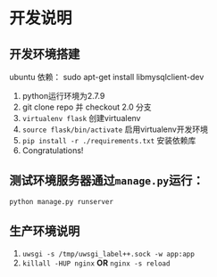 # 开发说明
## 开发环境搭建

ubuntu 依赖： sudo apt-get install libmysqlclient-dev

1. python运行环境为2.7.9
2. git clone repo 并 checkout 2.0 分支
3. `virtualenv flask` 创建virtualenv
4. `source flask/bin/activate` 启用virtualenv开发环境
5. `pip install -r ./requirements.txt` 安装依赖库
6. Congratulations!


## 测试环境服务器通过`manage.py`运行：
  ```
  python manage.py runserver
  ```
## 生产环境说明
1. `uwsgi -s /tmp/uwsgi_label++.sock -w app:app`
2. `killall -HUP nginx`  __OR__ `nginx -s reload`


